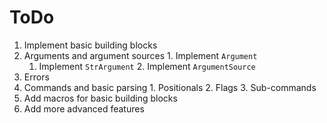# ToDo
 1. Implement basic building blocks
   1. Arguments and argument sources
     1. Implement `Argument`
       1. Implement `StrArgument`
     2. Implement `ArgumentSource`
   2. Errors
   3. Commands and basic parsing
     1. Positionals
     2. Flags
     3. Sub-commands
 2. Add macros for basic building blocks
 3. Add more advanced features